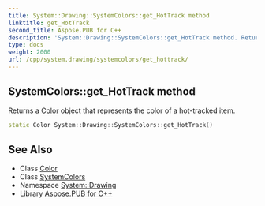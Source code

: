 ```yaml
---
title: System::Drawing::SystemColors::get_HotTrack method
linktitle: get_HotTrack
second_title: Aspose.PUB for C++
description: 'System::Drawing::SystemColors::get_HotTrack method. Returns a Color object that represents the color of a hot-tracked item in C++.'
type: docs
weight: 2000
url: /cpp/system.drawing/systemcolors/get_hottrack/
---
```

## SystemColors::get_HotTrack method


Returns a [Color](../../color/) object that represents the color of a hot-tracked item.

```cpp
static Color System::Drawing::SystemColors::get_HotTrack()
```

## See Also

* Class [Color](../../color/)
* Class [SystemColors](../)
* Namespace [System::Drawing](../../)
* Library [Aspose.PUB for C++](../../../)
